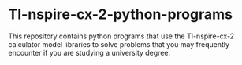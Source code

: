 # TI-nspire-cx-2-python-programs
This repository contains python programs that use the TI-nspire-cx-2 calculator model libraries to solve problems that you may frequently encounter if you are studying a university degree.
